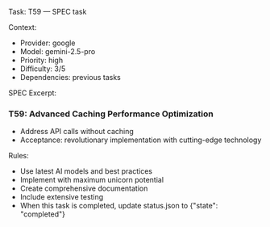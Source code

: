 Task: T59 — SPEC task

Context:
- Provider: google
- Model: gemini-2.5-pro
- Priority: high
- Difficulty: 3/5
- Dependencies: previous tasks

SPEC Excerpt:

### T59: Advanced Caching   Performance Optimization
- Address API calls without caching
- Acceptance: revolutionary implementation with cutting-edge technology

Rules:
- Use latest AI models and best practices
- Implement with maximum unicorn potential
- Create comprehensive documentation
- Include extensive testing
- When this task is completed, update status.json to {"state": "completed"}
